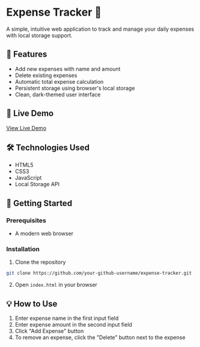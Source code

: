 # Expense Tracker 💸

A simple, intuitive web application to track and manage your daily expenses with local storage support.

## 🌟 Features

- Add new expenses with name and amount
- Delete existing expenses
- Automatic total expense calculation
- Persistent storage using browser's local storage
- Clean, dark-themed user interface

## 🚀 Live Demo

[View Live Demo](https://pragyat-nikunj.github.io/Expense-Tracker/)

## 🛠 Technologies Used

- HTML5
- CSS3
- JavaScript
- Local Storage API

## 🏁 Getting Started

### Prerequisites

- A modern web browser

  
### Installation

1. Clone the repository
```bash
git clone https://github.com/your-github-username/expense-tracker.git
```

2. Open `index.html` in your browser

## 💡 How to Use

1. Enter expense name in the first input field
2. Enter expense amount in the second input field
3. Click "Add Expense" button
4. To remove an expense, click the "Delete" button next to the expense
